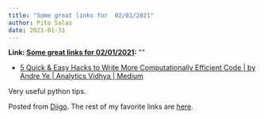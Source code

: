 ```yaml
---
title: "Some great links for  02/01/2021"
author: Pito Salas
date: 2021-01-31
---
```


**Link: [Some great links for  02/01/2021](None):** ""



  * [5 Quick & Easy Hacks to Write More Computationally Efficient Code | by Andre Ye | Analytics Vidhya | Medium](<https://medium.com/analytics-vidhya/5-quick-easy-hacks-to-write-more-computationally-efficient-code-b1168208b8df>)

Very useful python tips.

Posted from [Diigo](<https://www.diigo.com>). The rest of my favorite links
are [here](<https://www.diigo.com/user/pitosalas>).


